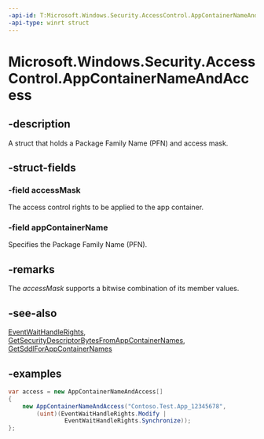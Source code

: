 ```yaml
---
-api-id: T:Microsoft.Windows.Security.AccessControl.AppContainerNameAndAccess
-api-type: winrt struct
---
```


# Microsoft.Windows.Security.AccessControl.AppContainerNameAndAccess

<!--
public struct AppContainerNameAndAccess
-->

## -description

A struct that holds a Package Family Name (PFN) and access mask.

## -struct-fields

### -field accessMask

The access control rights to be applied to the app container.

### -field appContainerName

Specifies the Package Family Name (PFN).

## -remarks

The *accessMask* supports a bitwise combination of its member values.

## -see-also

[EventWaitHandleRights](/dotnet/api/system.security.accesscontrol.eventwaithandlerights), [GetSecurityDescriptorBytesFromAppContainerNames](securitydescriptorhelpers_getsecuritydescriptorbytesfromappcontainernames_1884241070.md), [GetSddlForAppContainerNames](securitydescriptorhelpers_getsddlforappcontainernames_1922682616.md)

## -examples

```csharp
var access = new AppContainerNameAndAccess[]
{
    new AppContainerNameAndAccess("Contoso.Test.App_12345678",
        (uint)(EventWaitHandleRights.Modify |
                EventWaitHandleRights.Synchronize));
};
```
